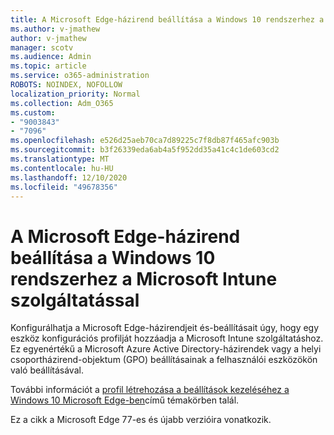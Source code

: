 ```yaml
---
title: A Microsoft Edge-házirend beállítása a Windows 10 rendszerhez a Microsoft Intune szolgáltatással
ms.author: v-jmathew
author: v-jmathew
manager: scotv
ms.audience: Admin
ms.topic: article
ms.service: o365-administration
ROBOTS: NOINDEX, NOFOLLOW
localization_priority: Normal
ms.collection: Adm_O365
ms.custom:
- "9003843"
- "7096"
ms.openlocfilehash: e526d25aeb70ca7d89225c7f8db87f465afc903b
ms.sourcegitcommit: b3f26339eda6ab4a5f952dd35a41c4c1de603cd2
ms.translationtype: MT
ms.contentlocale: hu-HU
ms.lasthandoff: 12/10/2020
ms.locfileid: "49678356"
---
```

# <a name="use-microsoft-intune-to-configure-microsoft-edge-policy-settings-for-windows-10"></a>A Microsoft Edge-házirend beállítása a Windows 10 rendszerhez a Microsoft Intune szolgáltatással

Konfigurálhatja a Microsoft Edge-házirendjeit és-beállításait úgy, hogy egy eszköz konfigurációs profilját hozzáadja a Microsoft Intune szolgáltatáshoz. Ez egyenértékű a Microsoft Azure Active Directory-házirendek vagy a helyi csoportházirend-objektum (GPO) beállításainak a felhasználói eszközökön való beállításával.

További információt a [profil létrehozása a beállítások kezeléséhez a Windows 10 Microsoft Edge-ben](https://go.microsoft.com/fwlink/?linkid=2133700)című témakörben talál.

Ez a cikk a Microsoft Edge 77-es és újabb verzióira vonatkozik.
